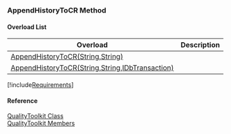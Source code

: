 ﻿### AppendHistoryToCR Method

#### Overload List

| Overload | Description |
| --- | --- |
| [AppendHistoryToCR(String,String)](FChoice.Toolkits.Clarify~FChoice.Toolkits.Clarify.Quality.QualityToolkit~AppendHistoryToCR(String,String).md) |   |
| [AppendHistoryToCR(String,String,IDbTransaction)](FChoice.Toolkits.Clarify~FChoice.Toolkits.Clarify.Quality.QualityToolkit~AppendHistoryToCR(String,String,IDbTransaction).md) |   |

[!include[Requirements](../partials/requirements.md)]



#### Reference

[QualityToolkit Class](FChoice.Toolkits.Clarify~FChoice.Toolkits.Clarify.Quality.QualityToolkit.md)  
[QualityToolkit Members](FChoice.Toolkits.Clarify~FChoice.Toolkits.Clarify.Quality.QualityToolkit_members.md)